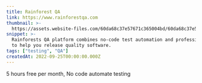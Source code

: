 ```yaml
---
title: Rainforest QA
link: https://www.rainforestqa.com
thumbnail: >-
  https://assets.website-files.com/60da68c37e57671c365004bd/60da68c37e57679dfd5005b0_favicon-large.png
snippet: >-
  Rainforests QA platform combines no-code test automation and professional QA
  to help you release quality software.
tags: ["testing", "QA"]
createdAt: 2022-09-25T00:00:00.000Z
---
```

5 hours free per month, No code automate testing
